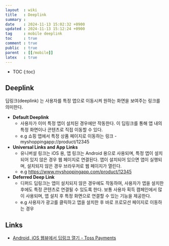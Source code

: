 ```yaml
---
layout  : wiki
title   : Deeplink
summary : 
date    : 2024-11-13 15:02:32 +0900
updated : 2024-11-13 15:12:24 +0900
tag     : mobile deeplink
toc     : true
comment : true
public  : true
parent  : [[/mobile]]
latex   : true
---
```

* TOC
{:toc}

## Deeplink

딥링크(deeplink) 는 사용자를 특정 앱으로 이동시켜 원하는 화면을 보여주는 링크를 의미한다.

- __Default Deeplink__
  - 사용자가 이미 특정 앱이 설치된 경우에만 작동한다. 이 딥링크를 통해 앱 내의 특정 화면이나 콘텐츠로 직접 이동할 수 있다.
  - e.g 쇼핑 앱에서 특정 상품 페이지로 이동하는 링크 - myshoppingapp://product/12345 
- __Universal Links and App Links__
  - 유니버설 링크는 iOS 용, 앱 링크는 Android 용으로 사용되며, 특정 앱이 설치되어 있지 않은 경우 웹 페이지로 연결된다. 앱이 설치되어 있으면 앱이 실행되며, 설치되지 않은 경우 브라우저로 웹 페이지가 열린다.
  - e.g https://www.myshoppingapp.com/product/12345
- __Deferred Deep Link__
  - 디퍼드 딥링크는 앱이 설치되지 않은 경우에도 작동하여, 사용자가 앱을 설치한 후에도 특정 콘텐츠로 연결될 수 있도록 한다. 보통 사용자 획득 캠페인에서 많이 사용되며, 앱 설치 후 특정 화면으로 연결할 수 있는 기능을 제공한다.
  - e.g 사용자가 광고를 클릭하고 앱을 설치한 후 바로 프로모션 페이지로 이동하는 경우

## Links

- [Android, iOS 웹뷰에서 딥링크 열기 - Toss Payments](https://www.tosspayments.com/blog/articles/dev-4)